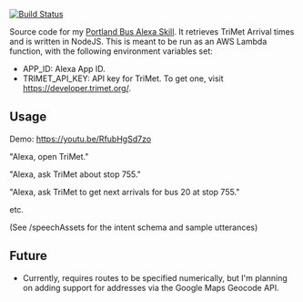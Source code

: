 [![Build Status](https://travis-ci.org/davidmerrick/alexa-trimet.svg?branch=master)](https://travis-ci.org/davidmerrick/alexa-trimet)

Source code for my [Portland Bus Alexa Skill](https://www.amazon.com/David-Merrick-Portland-Bus/dp/B01NB9LCZK/ref=sr_1_2?ie=UTF8&qid=1504987577&sr=8-2&keywords=portland+bus). It retrieves TriMet Arrival times and is written in NodeJS. This is meant to be run as an AWS Lambda function, with the following environment variables set:

* APP_ID: Alexa App ID.
* TRIMET_API_KEY: API key for TriMet. To get one, visit https://developer.trimet.org/.

## Usage

Demo: https://youtu.be/RfubHgSd7zo

"Alexa, open TriMet."

"Alexa, ask TriMet about stop 755."

"Alexa, ask TriMet to get next arrivals for bus 20 at stop 755."

etc.

(See /speechAssets for the intent schema and sample utterances)

## Future

* Currently, requires routes to be specified numerically, but I'm planning on adding support for addresses via the Google Maps Geocode API.

